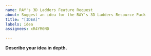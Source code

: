 ```yaml
---
name: RAY's 3D Ladders Feature Request
about: Suggest an idea for the RAY's 3D Ladders Resource Pack
title: "[IDEA]"
labels: idea
assignees: xR4YM0ND

---
```


**Describe your idea in depth.**
